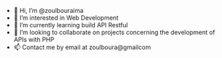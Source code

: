 - 👋 Hi, I’m @zoulbouraima
- 👀 I’m interested in Web Development
- 🌱 I’m currently learning build API Restful
- 💞️ I’m looking to collaborate on projects concerning the development of APIs with PHP
- 📫 Contact me by email at zoulboura@gmailcom

<!---
zoulbouraima/zoulbouraima is a ✨ special ✨ repository because its `README.md` (this file) appears on your GitHub profile.
You can click the Preview link to take a look at your changes.
--->
